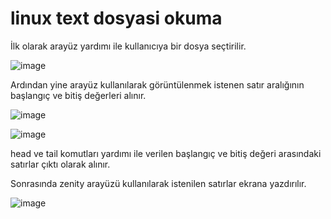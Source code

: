 # linux text dosyasi okuma

İlk olarak arayüz yardımı ile kullanıcıya bir dosya seçtirilir.

![image](https://user-images.githubusercontent.com/73705686/210804992-cf250f79-a74f-4942-b393-010fd3d8f351.png)



Ardından yine arayüz kullanılarak görüntülenmek istenen satır aralığının başlangıç ve bitiş değerleri alınır.


![image](https://user-images.githubusercontent.com/73705686/210805217-1b825862-1928-4922-92b2-4cd92720ff3b.png)


![image](https://user-images.githubusercontent.com/73705686/210805130-f1728388-1567-4efc-b138-e07e77c5b849.png)


head ve tail komutları yardımı ile verilen başlangıç ve bitiş değeri arasındaki satırlar çıktı olarak alınır.

Sonrasında zenity arayüzü kullanılarak istenilen satırlar ekrana yazdırılır.

![image](https://user-images.githubusercontent.com/73705686/210805268-4c61901d-ef79-4adb-8817-808aec7ecc87.png)


